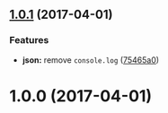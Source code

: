 <a name="1.0.1"></a>
## [1.0.1](https://github.com/alan-agius4/speedy-json-extends/compare/v1.0.0...v1.0.1) (2017-04-01)


### Features

* **json:** remove `console.log` ([75465a0](https://github.com/alan-agius4/speedy-json-extends/commit/75465a0))



<a name="1.0.0"></a>
# 1.0.0 (2017-04-01)



